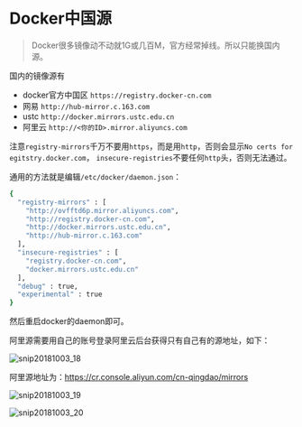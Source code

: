 # Docker中国源
> Docker很多镜像动不动就1G或几百M，官方经常掉线。所以只能换国内源。


国内的镜像源有
- docker官方中国区 `https://registry.docker-cn.com`
- 网易 `http://hub-mirror.c.163.com`
- ustc `http://docker.mirrors.ustc.edu.cn`
- 阿里云 `http://<你的ID>.mirror.aliyuncs.com`

注意`registry-mirrors`千万不要用`https`，而是用`http`，否则会显示`No certs for egitstry.docker.com`，
`insecure-registries`不要任何`http`头，否则无法通过。

通用的方法就是编辑`/etc/docker/daemon.json`：
```sh
{
  "registry-mirrors" : [
    "http://ovfftd6p.mirror.aliyuncs.com",
    "http://registry.docker-cn.com",
    "http://docker.mirrors.ustc.edu.cn",
    "http://hub-mirror.c.163.com"
  ],
  "insecure-registries" : [
    "registry.docker-cn.com",
    "docker.mirrors.ustc.edu.cn"
  ],
  "debug" : true,
  "experimental" : true
}
```

然后重启docker的daemon即可。


阿里源需要用自己的账号登录阿里云后台获得只有自己有的源地址，如下：

![snip20181003_18](https://user-images.githubusercontent.com/14041622/46368889-fa903300-c6b3-11e8-917d-14f08072471f.png)

阿里源地址为：https://cr.console.aliyun.com/cn-qingdao/mirrors

![snip20181003_19](https://user-images.githubusercontent.com/14041622/46385309-19132000-c6ee-11e8-8de9-dd799df59b0d.png)

![snip20181003_20](https://user-images.githubusercontent.com/14041622/46392542-4bd00f00-c714-11e8-8a41-f5305498ab30.png)
